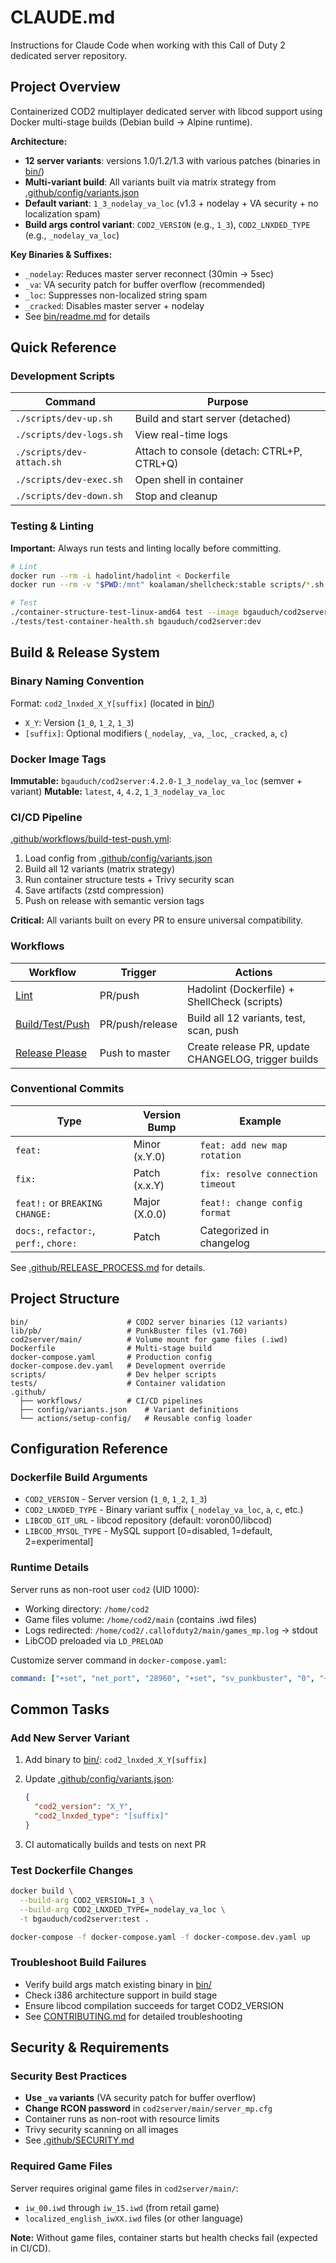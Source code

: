 # CLAUDE.md

Instructions for Claude Code when working with this Call of Duty 2 dedicated server repository.

## Project Overview

Containerized COD2 multiplayer dedicated server with libcod support using Docker multi-stage builds (Debian build → Alpine runtime).

**Architecture:**

- **12 server variants**: versions 1.0/1.2/1.3 with various patches (binaries in [bin/](bin/))
- **Multi-variant build**: All variants built via matrix strategy from [.github/config/variants.json](.github/config/variants.json)
- **Default variant**: `1_3_nodelay_va_loc` (v1.3 + nodelay + VA security + no localization spam)
- **Build args control variant**: `COD2_VERSION` (e.g., `1_3`), `COD2_LNXDED_TYPE` (e.g., `_nodelay_va_loc`)

**Key Binaries & Suffixes:**

- `_nodelay`: Reduces master server reconnect (30min → 5sec)
- `_va`: VA security patch for buffer overflow (recommended)
- `_loc`: Suppresses non-localized string spam
- `_cracked`: Disables master server + nodelay
- See [bin/readme.md](bin/readme.md) for details

## Quick Reference

### Development Scripts

| Command | Purpose |
|---------|---------|
| `./scripts/dev-up.sh` | Build and start server (detached) |
| `./scripts/dev-logs.sh` | View real-time logs |
| `./scripts/dev-attach.sh` | Attach to console (detach: CTRL+P, CTRL+Q) |
| `./scripts/dev-exec.sh` | Open shell in container |
| `./scripts/dev-down.sh` | Stop and cleanup |

### Testing & Linting

**Important:** Always run tests and linting locally before committing.

```bash
# Lint
docker run --rm -i hadolint/hadolint < Dockerfile
docker run --rm -v "$PWD:/mnt" koalaman/shellcheck:stable scripts/*.sh

# Test
./container-structure-test-linux-amd64 test --image bgauduch/cod2server:dev --config tests/container-structure-test.yaml
./tests/test-container-health.sh bgauduch/cod2server:dev
```

## Build & Release System

### Binary Naming Convention

Format: `cod2_lnxded_X_Y[suffix]` (located in [bin/](bin/))

- `X_Y`: Version (`1_0`, `1_2`, `1_3`)
- `[suffix]`: Optional modifiers (`_nodelay`, `_va`, `_loc`, `_cracked`, `a`, `c`)

### Docker Image Tags

**Immutable:** `bgauduch/cod2server:4.2.0-1_3_nodelay_va_loc` (semver + variant)
**Mutable:** `latest`, `4`, `4.2`, `1_3_nodelay_va_loc`

### CI/CD Pipeline

[.github/workflows/build-test-push.yml](.github/workflows/build-test-push.yml):

1. Load config from [.github/config/variants.json](.github/config/variants.json)
1. Build all 12 variants (matrix strategy)
1. Run container structure tests + Trivy security scan
1. Save artifacts (zstd compression)
1. Push on release with semantic version tags

**Critical:** All variants built on every PR to ensure universal compatibility.

### Workflows

| Workflow | Trigger | Actions |
|----------|---------|---------|
| [Lint](.github/workflows/lint.yml) | PR/push | Hadolint (Dockerfile) + ShellCheck (scripts) |
| [Build/Test/Push](.github/workflows/build-test-push.yml) | PR/push/release | Build all 12 variants, test, scan, push |
| [Release Please](.github/workflows/release-please.yml) | Push to master | Create release PR, update CHANGELOG, trigger builds |

### Conventional Commits

| Type | Version Bump | Example |
|------|--------------|---------|
| `feat:` | Minor (x.Y.0) | `feat: add new map rotation` |
| `fix:` | Patch (x.x.Y) | `fix: resolve connection timeout` |
| `feat!:` or `BREAKING CHANGE:` | Major (X.0.0) | `feat!: change config format` |
| `docs:`, `refactor:`, `perf:`, `chore:` | Patch | Categorized in changelog |

See [.github/RELEASE_PROCESS.md](.github/RELEASE_PROCESS.md) for details.

## Project Structure

```text
bin/                      # COD2 server binaries (12 variants)
lib/pb/                   # PunkBuster files (v1.760)
cod2server/main/          # Volume mount for game files (.iwd)
Dockerfile                # Multi-stage build
docker-compose.yaml       # Production config
docker-compose.dev.yaml   # Development override
scripts/                  # Dev helper scripts
tests/                    # Container validation
.github/
  ├── workflows/          # CI/CD pipelines
  ├── config/variants.json    # Variant definitions
  └── actions/setup-config/   # Reusable config loader
```

## Configuration Reference

### Dockerfile Build Arguments

- `COD2_VERSION` - Server version (`1_0`, `1_2`, `1_3`)
- `COD2_LNXDED_TYPE` - Binary variant suffix (`_nodelay_va_loc`, `a`, `c`, etc.)
- `LIBCOD_GIT_URL` - libcod repository (default: voron00/libcod)
- `LIBCOD_MYSQL_TYPE` - MySQL support [0=disabled, 1=default, 2=experimental]

### Runtime Details

Server runs as non-root user `cod2` (UID 1000):

- Working directory: `/home/cod2`
- Game files volume: `/home/cod2/main` (contains .iwd files)
- Logs redirected: `/home/cod2/.callofduty2/main/games_mp.log` → stdout
- LibCOD preloaded via `LD_PRELOAD`

Customize server command in `docker-compose.yaml`:

```yaml
command: ["+set", "net_port", "28960", "+set", "sv_punkbuster", "0", "+exec", "server_mp.cfg"]
```

## Common Tasks

### Add New Server Variant

1. Add binary to [bin/](bin/): `cod2_lnxded_X_Y[suffix]`
1. Update [.github/config/variants.json](.github/config/variants.json):

   ```json
   {
     "cod2_version": "X_Y",
     "cod2_lnxded_type": "[suffix]"
   }
   ```

1. CI automatically builds and tests on next PR

### Test Dockerfile Changes

```bash
docker build \
  --build-arg COD2_VERSION=1_3 \
  --build-arg COD2_LNXDED_TYPE=_nodelay_va_loc \
  -t bgauduch/cod2server:test .

docker-compose -f docker-compose.yaml -f docker-compose.dev.yaml up
```

### Troubleshoot Build Failures

- Verify build args match existing binary in [bin/](bin/)
- Check i386 architecture support in build stage
- Ensure libcod compilation succeeds for target COD2_VERSION
- See [CONTRIBUTING.md](CONTRIBUTING.md) for detailed troubleshooting

## Security & Requirements

### Security Best Practices

- **Use `_va` variants** (VA security patch for buffer overflow)
- **Change RCON password** in `cod2server/main/server_mp.cfg`
- Container runs as non-root with resource limits
- Trivy security scanning on all images
- See [.github/SECURITY.md](.github/SECURITY.md)

### Required Game Files

Server requires original game files in `cod2server/main/`:

- `iw_00.iwd` through `iw_15.iwd` (from retail game)
- `localized_english_iwXX.iwd` files (or other language)

**Note:** Without game files, container starts but health checks fail (expected in CI/CD).
